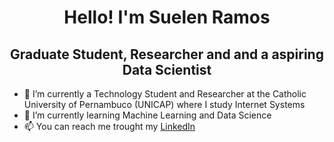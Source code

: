 <center><h1>Hello! I'm Suelen Ramos</h1>

<h2>Graduate Student, Researcher and and a aspiring Data Scientist</h2></center> 


- 🌱 I’m currently a Technology Student and Researcher at the Catholic University of Pernambuco (UNICAP) where I study Internet Systems 
- 👀 I’m currently learning Machine Learning and Data Science 
- 📫 You can reach me trought my <a href="https://www.linkedin.com/in/suelennramos/" target=_blank>LinkedIn</a>

<!---
SuelenRamos/SuelenRamos is a ✨ special ✨ repository because its `README.md` (this file) appears on your GitHub profile.
You can click the Preview link to take a look at your changes.
--->

